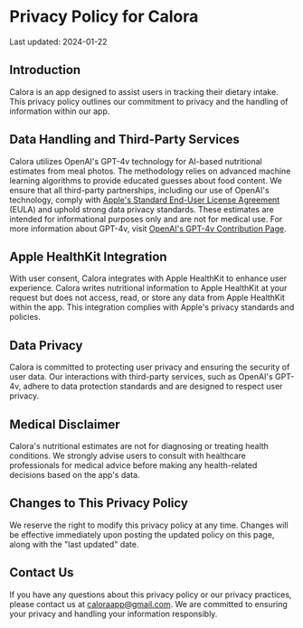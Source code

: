 # Privacy Policy for Calora

Last updated: 2024-01-22

## Introduction

Calora is an app designed to assist users in tracking their dietary intake. This privacy policy outlines our commitment to privacy and the handling of information within our app.

## Data Handling and Third-Party Services

Calora utilizes OpenAI's GPT-4v technology for AI-based nutritional estimates from meal photos. The methodology relies on advanced machine learning algorithms to provide educated guesses about food content. We ensure that all third-party partnerships, including our use of OpenAI's technology, comply with [Apple's Standard End-User License Agreement](https://www.apple.com/legal/internet-services/itunes/dev/stdeula/) (EULA) and uphold strong data privacy standards. These estimates are intended for informational purposes only and are not for medical use. For more information about GPT-4v, visit [OpenAI's GPT-4v Contribution Page](https://openai.com/contributions/gpt-4v).

## Apple HealthKit Integration

With user consent, Calora integrates with Apple HealthKit to enhance user experience. Calora writes nutritional information to Apple HealthKit at your request but does not access, read, or store any data from Apple HealthKit within the app. This integration complies with Apple's privacy standards and policies.

## Data Privacy

Calora is committed to protecting user privacy and ensuring the security of user data. Our interactions with third-party services, such as OpenAI's GPT-4v, adhere to data protection standards and are designed to respect user privacy.

## Medical Disclaimer

Calora's nutritional estimates are not for diagnosing or treating health conditions. We strongly advise users to consult with healthcare professionals for medical advice before making any health-related decisions based on the app's data.

## Changes to This Privacy Policy

We reserve the right to modify this privacy policy at any time. Changes will be effective immediately upon posting the updated policy on this page, along with the "last updated" date.

## Contact Us

If you have any questions about this privacy policy or our privacy practices, please contact us at [caloraapp@gmail.com](mailto:caloraapp@gmail.com). We are committed to ensuring your privacy and handling your information responsibly.
